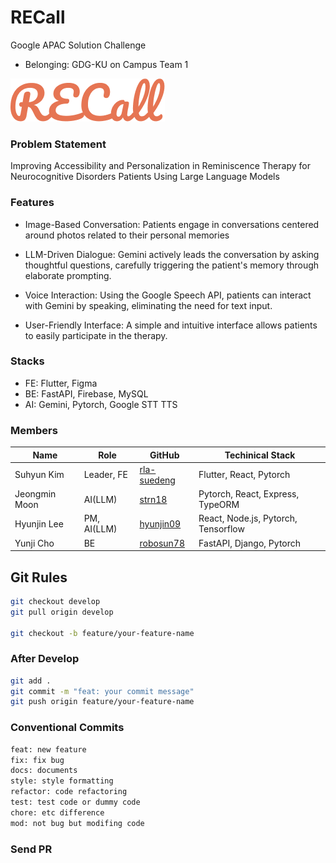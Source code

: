 # RECall

Google APAC Solution Challenge

- Belonging: GDG-KU on Campus Team 1

![Logo](logo.png)

### Problem Statement

Improving Accessibility and Personalization in Reminiscence Therapy for Neurocognitive Disorders Patients Using Large Language Models

### Features

- Image-Based Conversation: Patients engage in conversations centered around photos related to their personal memories

- LLM-Driven Dialogue: Gemini actively leads the conversation by asking thoughtful questions, carefully triggering the patient's memory through elaborate prompting.

- Voice Interaction: Using the Google Speech API, patients can interact with Gemini by speaking, eliminating the need for text input.

- User-Friendly Interface: A simple and intuitive interface allows patients to easily participate in the therapy.

### Stacks

- FE: Flutter, Figma
- BE: FastAPI, Firebase, MySQL
- AI: Gemini, Pytorch, Google STT TTS

### Members

| Name          | Role        | GitHub                                        | Techinical Stack                    |
| ------------- | ----------- | --------------------------------------------- | ----------------------------------- |
| Suhyun Kim    | Leader, FE  | [rla-suedeng](https://github.com/rla-suedeng) | Flutter, React, Pytorch             |
| Jeongmin Moon | AI(LLM)     | [strn18](https://github.com/strn18)           | Pytorch, React, Express, TypeORM    |
| Hyunjin Lee   | PM, AI(LLM) | [hyunjin09](https://github.com/hyunjin09)     | React, Node.js, Pytorch, Tensorflow |
| Yunji Cho     | BE          | [robosun78](https://github.com/robosun78)     | FastAPI, Django, Pytorch            |

## Git Rules

```bash
git checkout develop
git pull origin develop

git checkout -b feature/your-feature-name
```

### After Develop

```bash
git add .
git commit -m "feat: your commit message"
git push origin feature/your-feature-name
```

### Conventional Commits

```bash
feat: new feature
fix: fix bug
docs: documents
style: style formatting
refactor: code refactoring
test: test code or dummy code
chore: etc difference
mod: not bug but modifing code
```

### Send PR
